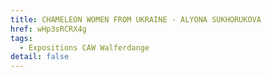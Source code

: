 ```yaml
---
title: CHAMELEON WOMEN FROM UKRAINE - ALYONA SUKHORUKOVA
href: wHp3sRCRX4g
tags:
  - Expositions CAW Walferdange
detail: false
---
```

